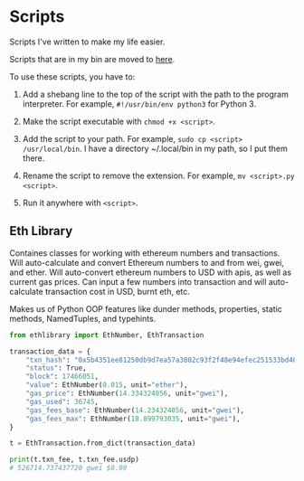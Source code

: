 # Scripts

Scripts I've written to make my life easier.

Scripts that are in my bin are moved to [here](/configs/bin).

To use these scripts, you have to:

1. Add a shebang line to the top of the script with the path to the program interpreter. For example, `#!/usr/bin/env python3` for Python 3.

2. Make the script executable with `chmod +x <script>`.

3. Add the script to your path. For example, `sudo cp <script> /usr/local/bin`. I have a directory ~/.local/bin in my path, so I put them there.

4. Rename the script to remove the extension. For example, `mv <script>.py <script>`.

5. Run it anywhere with `<script>`.

## Eth Library

Containes classes for working with ethereum numbers and transactions. Will auto-calculate and convert Ethereum numbers to and from wei, gwei, and ether. Will auto-convert ethereum numbers to USD with apis, as well as current gas prices. Can input a few numbers into transaction and will auto-calculate transaction cost in USD, burnt eth, etc.

Makes us of Python OOP features like dunder methods, properties, static methods, NamedTuples, and typehints.

```python
from ethlibrary import EthNumber, EthTransaction

transaction_data = {
    "txn_hash": "0x5b4351ee81250db9d7ea57a3802c93f2f48e94efec251533bd4096029b38bd26",
    "status": True,
    "block": 17466051,
    "value": EthNumber(0.015, unit="ether"),
    "gas_price": EthNumber(14.334324056, unit="gwei"),
    "gas_used": 36745,
    "gas_fees_base": EthNumber(14.234324056, unit="gwei"),
    "gas_fees_max": EthNumber(18.899793035, unit="gwei"),
}

t = EthTransaction.from_dict(transaction_data)

print(t.txn_fee, t.txn_fee.usdp)
# 526714.737437720 gwei $0.99
```
